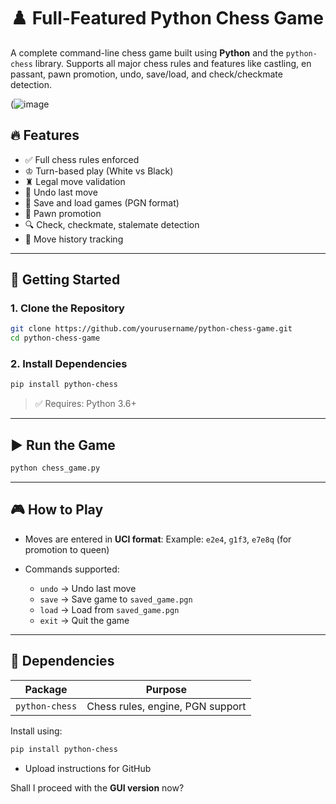 
# ♟️ Full-Featured Python Chess Game

A complete command-line chess game built using **Python** and the `python-chess` library. Supports all major chess rules and features like castling, en passant, pawn promotion, undo, save/load, and check/checkmate detection.

(![image](https://github.com/user-attachments/assets/4ad61dbe-45ef-4c95-9727-a2b9d23158c1)


## 🔥 Features

- ✅ Full chess rules enforced
- ♔ Turn-based play (White vs Black)
- ♜ Legal move validation
- 🔁 Undo last move
- 💾 Save and load games (PGN format)
- 👑 Pawn promotion
- 🔍 Check, checkmate, stalemate detection
- 📜 Move history tracking

---

## 🚀 Getting Started

### 1. Clone the Repository

```bash
git clone https://github.com/yourusername/python-chess-game.git
cd python-chess-game
````

### 2. Install Dependencies

```bash
pip install python-chess
```

> ✅ Requires: Python 3.6+

---

## ▶️ Run the Game

```bash
python chess_game.py
```

---

## 🎮 How to Play

* Moves are entered in **UCI format**:
  Example: `e2e4`, `g1f3`, `e7e8q` (for promotion to queen)

* Commands supported:

  * `undo` → Undo last move
  * `save` → Save game to `saved_game.pgn`
  * `load` → Load from `saved_game.pgn`
  * `exit` → Quit the game

---

## 🧠 Dependencies

| Package        | Purpose                          |
| -------------- | -------------------------------- |
| `python-chess` | Chess rules, engine, PGN support |

Install using:

```bash
pip install python-chess
```




- Upload instructions for GitHub

Shall I proceed with the **GUI version** now?
```

